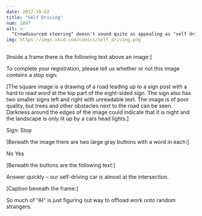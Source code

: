 ```yaml
---
date: 2017-10-02
title: "Self Driving"
num: 1897
alt: >-
  "Crowdsourced steering" doesn't sound quite as appealing as "self driving."
img: https://imgs.xkcd.com/comics/self_driving.png
---
```

[Inside a frame there is the following text above an image:]

To complete your registration, please tell us whether or not this image contains a stop sign:

[The square image is a drawing of a road leading up to a sign post with a hard to read word at the top part of the eight-sided sign. The sign also has two smaller signs left and right with unreadable text. The image is of poor quality, but trees and other obstacles next to the road can be seen. Darkness around the edges of the image could indicate that it is night and the landscape is only lit up by a cars head lights.]

Sign: Stop

[Beneath the image there are two large gray buttons with a word in each:]

No Yes

[Beneath the buttons are the following text:]

Answer quickly – our self-driving car is almost at the intersection.

[Caption beneath the frame:]

So much of "AI" is just figuring out way to offload work onto random strangers.